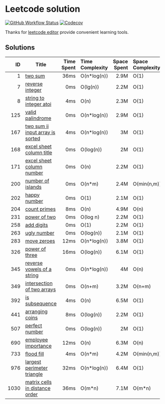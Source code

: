 # Leetcode solution

[![GitHub Workflow Status](https://img.shields.io/github/workflow/status/mutoe/leetcode/Golang%20Unit%20Test?label=test&logo=github&style=flat-square)](https://github.com/mutoe/leetcode/actions)
[![Codecov](https://img.shields.io/codecov/c/gh/mutoe/leetcode?logo=codecov&style=flat-square)](https://codecov.io/gh/mutoe/leetcode)

Thanks for [leetcode editor](https://plugins.jetbrains.com/plugin/12132-leetcode-editor/) provide convenient learning tools.

## Solutions

<!-- golang inject solutions start -->

|ID|Title|Time Spent|Time Complexity|Space Spent|Space Complexity|Ranking|
|---:|--|--:|:--|--:|:--|--:|
| 1	| [two sum](https://leetcode.com/problems/two_sum)	| 36ms	| O(n*log(n))	| 2.9M	| O(1)	| 30.28%	|
| 7	| [reverse integer](https://leetcode.com/problems/reverse_integer)	| 0ms	| O(lg(n))	| 2.2M	| O(1)	| 100%	|
| 8	| [string to integer atoi](https://leetcode.com/problems/string_to_integer_atoi)	| 4ms	| O(n)	| 2.3M	| O(1)	| 47.51%	|
| 125	| [valid palindrome](https://leetcode.com/problems/valid_palindrome)	| 0ms	| O(n*log(n))	| 2.9M	| O(1)	| 100%	|
| 167	| [two sum ii input array is sorted](https://leetcode.com/problems/two_sum_ii_input_array_is_sorted)	| 4ms	| O(n*log(n))	| 3M	| O(1)	| 94.87%	|
| 168	| [excel sheet column title](https://leetcode.com/problems/excel_sheet_column_title)	| 0ms	| O(log(n))	| 2M	| O(1)	| 100%	|
| 171	| [excel sheet column number](https://leetcode.com/problems/excel_sheet_column_number)	| 0ms	| O(n)	| 2.2M	| O(1)	| 100%	|
| 200	| [number of islands](https://leetcode.com/problems/number_of_islands)	| 0ms	| O(n*m)	| 2.4M	| O(min(n,m))	| 100%	|
| 202	| [happy number](https://leetcode.com/problems/happy_number)	| 0ms	| O(1)	| 2.1M	| O(1)	| 100%	|
| 204	| [count primes](https://leetcode.com/problems/count_primes)	| 8ms	| O(n)	| 4.9M	| O(n)	| 81.42%	|
| 231	| [power of two](https://leetcode.com/problems/power_of_two)	| 0ms	| O(log n)	| 2.2M	| O(1)	| 100%	|
| 258	| [add digits](https://leetcode.com/problems/add_digits)	| 0ms	| O(1)	| 2.2M	| O(1)	| 100%	|
| 263	| [ugly number](https://leetcode.com/problems/ugly_number)	| 0ms	| O(log(n))	| 2.1M	| O(1)	| 100%	|
| 283	| [move zeroes](https://leetcode.com/problems/move_zeroes)	| 12ms	| O(n*log(n))	| 3.8M	| O(1)	| 6.22%	|
| 326	| [power of three](https://leetcode.com/problems/power_of_three)	| 16ms	| O(log(n))	| 6.1M	| O(1)	| 93.92%	|
| 345	| [reverse vowels of a string](https://leetcode.com/problems/reverse_vowels_of_a_string)	| 0ms	| O(n*log(n))	| 4M	| O(n)	| 100%	|
| 349	| [intersection of two arrays](https://leetcode.com/problems/intersection_of_two_arrays)	| 0ms	| O(n+m)	| 3.2M	| O(n+m)	| 100%	|
| 392	| [is subsequence](https://leetcode.com/problems/is_subsequence)	| 4ms	| O(n)	| 6.5M	| O(1)	| 100%	|
| 441	| [arranging coins](https://leetcode.com/problems/arranging_coins)	| 8ms	| O(log(n))	| 2.2M	| O(1)	| 38.46%	|
| 507	| [perfect number](https://leetcode.com/problems/perfect_number)	| 0ms	| O(log(n))	| 2M	| O(1)	| 100%	|
| 690	| [employee importance](https://leetcode.com/problems/employee_importance)	| 12ms	| O(n)	| 6.3M	| O(n)	| 100%	|
| 733	| [flood fill](https://leetcode.com/problems/flood_fill)	| 4ms	| O(n*m)	| 4.2M	| O(min(n,m))	| 99.07%	|
| 976	| [largest perimeter triangle](https://leetcode.com/problems/largest_perimeter_triangle)	| 32ms	| O(n*log(n))	| 6.4M	| O(1)	| 96.67%	|
| 1030	| [matrix cells in distance order](https://leetcode.com/problems/matrix_cells_in_distance_order)	| 36ms	| O(m*n)	| 7.1M	| O(m*n)	| 15.38%	|

<!-- golang inject solutions end -->
